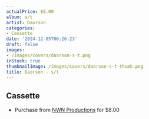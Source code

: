```yaml
---
actualPrice: $8.00
album: s/t
artist: Daorson
categories:
- Cassette
date: '2024-12-05T06:26:23'
draft: false
images:
- /images/covers/daorson-s-t.png
inStock: true
thumbnailImage: /images/covers/daorson-s-t-thumb.png
title: Daorson - s/t
---
```


## Cassette
* Purchase from [NWN Productions](http://shop.nwnprod.com/index.php?route=product/product&path=73&product_id=9956&sort=pd.name&order=ASC) for $8.00
